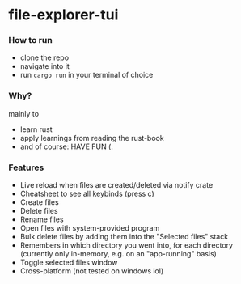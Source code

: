 # file-explorer-tui

### How to run

- clone the repo
- navigate into it
- run `cargo run` in your terminal of choice

### Why?

mainly to
- learn rust
- apply learnings from reading the rust-book
- and of course: HAVE FUN (:

### Features

- Live reload when files are created/deleted via notify crate
- Cheatsheet to see all keybinds (press c)
- Create files
- Delete files
- Rename files
- Open files with system-provided program
- Bulk delete files by adding them into the "Selected files" stack
- Remembers in which directory you went into, for each directory (currently only in-memory, e.g. on an "app-running" basis)
- Toggle selected files window
- Cross-platform (not tested on windows lol)
